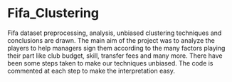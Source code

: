# Fifa_Clustering
Fifa dataset preprocessing, analysis, unbiased clustering techniques and conclusions are drawn. The main aim of the project was to analyze the players to help managers sign them according to the many factors playing their part like club budget, skill, transfer fees and many more. There have been some steps taken to make our techniques unbiased. The code is commented at each step to make the interpretation easy. 
